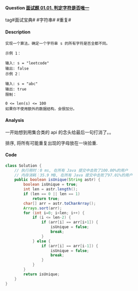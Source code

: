 #### Question [面试题 01.01. 判定字符是否唯一](https://leetcode-cn.com/problems/is-unique-lcci/)

tag#面试宝典# #字符串# #重复#



#### Description

```
实现一个算法，确定一个字符串 s 的所有字符是否全都不同。

示例 1：

输入: s = "leetcode"
输出: false 
示例 2：

输入: s = "abc"
输出: true
限制：

0 <= len(s) <= 100
如果你不使用额外的数据结构，会很加分。
```



#### Analysis

一开始想到用集合类的 api 的念头给最后一句打消了。。



排序, 将所有可能重复出现的字母放在一块验重.



#### Code

```java
class Solution {
    // 执行用时：0 ms, 在所有 Java 提交中击败了100.00%的用户
    // 内存消耗：35.9 MB, 在所有 Java 提交中击败了97.01%的用户
    public boolean isUnique(String astr) {
        boolean isUnique = true;
        int len = astr.length();
        if (len == 0 || len == 1)
            return true;
        char[] arr = astr.toCharArray();
        Arrays.sort(arr);
        for (int i=0; i<len; i++) {
            if (i <= len-2) {
                if (arr[i] == arr[i+1]) {
                    isUnique = false;
                    break;
                }
            } else {
                if (arr[i] == arr[i-1]) {
                    isUnique = false;
                    break;
                }
            }            
        }
        return isUnique;
    }
}
```







